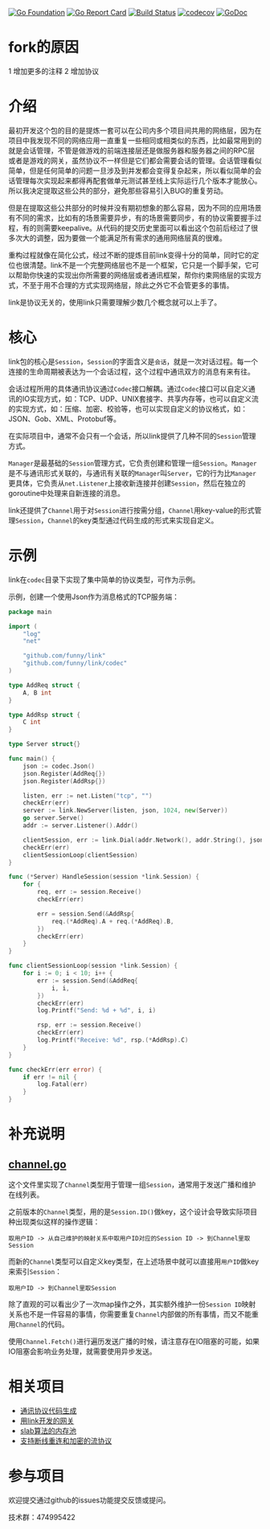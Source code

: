 [![Go Foundation](https://img.shields.io/badge/go-foundation-green.svg)](http://golangfoundation.org)
[![Go Report Card](https://goreportcard.com/badge/github.com/funny/link)](https://goreportcard.com/report/github.com/funny/link)
[![Build Status](https://travis-ci.org/funny/link.svg?branch=master)](https://travis-ci.org/funny/link)
[![codecov](https://codecov.io/gh/funny/link/branch/master/graph/badge.svg)](https://codecov.io/gh/funny/link)
[![GoDoc](https://img.shields.io/badge/api-reference-blue.svg)](https://godoc.org/github.com/funny/link)

fork的原因
===
1 增加更多的注释
2 增加协议



介绍
====

最初开发这个包的目的是提炼一套可以在公司内多个项目间共用的网络层，因为在项目中我发现不同的网络应用一直重复一些相同或相类似的东西，比如最常用到的就是会话管理，不管是做游戏的前端连接层还是做服务器和服务器之间的RPC层或者是游戏的网关，虽然协议不一样但是它们都会需要会话的管理。会话管理看似简单，但是任何简单的问题一旦涉及到并发都会变得复杂起来，所以看似简单的会话管理每次实现起来都得再配套做单元测试甚至线上实际运行几个版本才能放心。所以我决定提取这些公共的部分，避免那些容易引入BUG的重复劳动。

但是在提取这些公共部分的时候并没有期初想象的那么容易，因为不同的应用场景有不同的需求，比如有的场景需要异步，有的场景需要同步，有的协议需要握手过程，有的则需要keepalive。从代码的提交历史里面可以看出这个包前后经过了很多次大的调整，因为要做一个能满足所有需求的通用网络层真的很难。

重构过程就像在简化公式，经过不断的提炼目前link变得十分的简单，同时它的定位也很清楚。link不是一个完整网络层也不是一个框架，它只是一个脚手架，它可以帮助你快速的实现出你所需要的网络层或者通讯框架，帮你约束网络层的实现方式，不至于用不合理的方式实现网络层，除此之外它不会管更多的事情。

link是协议无关的，使用link只需要理解少数几个概念就可以上手了。

核心
====

link包的核心是`Session`，`Session`的字面含义是`会话`，就是一次对话过程。每一个连接的生命周期被表达为一个会话过程，这个过程中通讯双方的消息有来有往。

会话过程所用的具体通讯协议通过`Codec`接口解耦。通过`Codec`接口可以自定义通讯的IO实现方式，如：TCP、UDP、UNIX套接字、共享内存等，也可以自定义流的实现方式，如：压缩、加密、校验等，也可以实现自定义的协议格式，如：JSON、Gob、XML、Protobuf等。

在实际项目中，通常不会只有一个会话，所以link提供了几种不同的`Session`管理方式。

`Manager`是最基础的`Session`管理方式，它负责创建和管理一组`Session`。`Manager`是不与通讯形式关联的，与通讯有关联的`Manager`叫`Server`，它的行为比`Manager`更具体，它负责从`net.Listener`上接收新连接并创建`Session`，然后在独立的goroutine中处理来自新连接的消息。

link还提供了`Channel`用于对`Session`进行按需分组，`Channel`用key-value的形式管理`Session`，`Channel`的key类型通过代码生成的形式来实现自定义。

示例
=======

link在`codec`目录下实现了集中简单的协议类型，可作为示例。

示例，创建一个使用Json作为消息格式的TCP服务端：

```go
package main

import (
	"log"
	"net"

	"github.com/funny/link"
	"github.com/funny/link/codec"
)

type AddReq struct {
	A, B int
}

type AddRsp struct {
	C int
}

type Server struct{}

func main() {
	json := codec.Json()
	json.Register(AddReq{})
	json.Register(AddRsp{})

	listen, err := net.Listen("tcp", "")
	checkErr(err)
	server := link.NewServer(listen, json, 1024, new(Server))
	go server.Serve()
	addr := server.Listener().Addr()

	clientSession, err := link.Dial(addr.Network(), addr.String(), json, 1024)
	checkErr(err)
	clientSessionLoop(clientSession)
}

func (*Server) HandleSession(session *link.Session) {
	for {
		req, err := session.Receive()
		checkErr(err)

		err = session.Send(&AddRsp{
			req.(*AddReq).A + req.(*AddReq).B,
		})
		checkErr(err)
	}
}

func clientSessionLoop(session *link.Session) {
	for i := 0; i < 10; i++ {
		err := session.Send(&AddReq{
			i, i,
		})
		checkErr(err)
		log.Printf("Send: %d + %d", i, i)

		rsp, err := session.Receive()
		checkErr(err)
		log.Printf("Receive: %d", rsp.(*AddRsp).C)
	}
}

func checkErr(err error) {
	if err != nil {
		log.Fatal(err)
	}
}

```

补充说明
=======

[channel.go](https://github.com/funny/link/blob/master/channel.go)
--------------

这个文件里实现了`Channel`类型用于管理一组`Session`，通常用于发送广播和维护在线列表。

之前版本的`Channel`类型，用的是`Session.ID()`做key，这个设计会导致实际项目种出现类似这样的操作逻辑：

```
取用户ID -> 从自己维护的映射关系中取用户ID对应的Session ID -> 到Channel里取Session
```

而新的`Channel`类型可以自定义key类型，在上述场景中就可以直接用`用户ID`做key来索引`Session`：

```
取用户ID -> 到Channel里取Session
```

除了直观的可以看出少了一次map操作之外，其实额外维护一份`Session ID`映射关系也不是一件容易的事情，你需要重复`Channel`内部做的所有事情，而又不能重用`Channel`的代码。

使用`Channel.Fetch()`进行遍历发送广播的时候，请注意存在IO阻塞的可能，如果IO阻塞会影响业务处理，就需要使用异步发送。

相关项目
====

* [通讯协议代码生成](https://github.com/funny/fastbin)
* [用link开发的网关](https://github.com/funny/fastway)
* [slab算法的内存池](https://github.com/funny/slab)
* [支持断线重连和加密的流协议](https://github.com/funny/snet)

参与项目
=======

欢迎提交通过github的issues功能提交反馈或提问。

技术群：474995422
